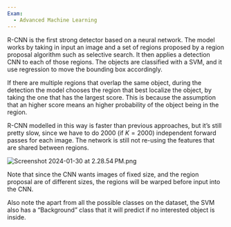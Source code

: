 ```yaml
---
Exam:
  - Advanced Machine Learning
---
```

R-CNN is the first strong detector based on a neural network. The model works by taking in input an image and a set of regions proposed by a region proposal algorithm such as selective search. It then applies a detection CNN to each of those regions. The objects are classified with a SVM, and it use regression to move the bounding box accordingly.

If there are multiple regions that overlap the same object, during the detection the model chooses the region that best localize the object, by taking the one that has the largest score. This is because the assumption that an higher score means an higher probability of the object being in the region.

R-CNN modelled in this way is faster than previous approaches, but it’s still pretty slow, since we have to do 2000 (if $K = 2000$) independent forward passes for each image. The network is still not re-using the features that are shared between regions.

![Screenshot 2024-01-30 at 2.28.54 PM.png](Screenshot_2024-01-30_at_2.28.54_PM.png)

Note that since the CNN wants images of fixed size, and the region proposal are of different sizes, the regions will be warped before input into the CNN.

Also note the apart from all the possible classes on the dataset, the SVM also has a “Background” class that it will predict if no interested object is inside.